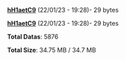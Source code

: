[**hH1aetC9**](/data/hH1aetC9.txt) (22/01/23 - 19:28)- 29 bytes

[**hH1aetC9**](/data/hH1aetC9.txt) (22/01/23 - 19:28)- 29 bytes

**Total Datas**: 5876

**Total Size**: 34.75 MB / 34.7 MB
